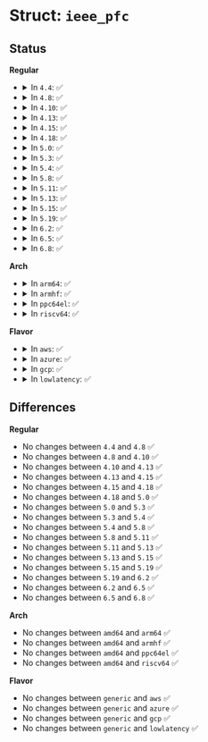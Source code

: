 # Struct: <code>ieee_pfc</code>

## Status
<b>Regular</b>
<ul>
<li>
<details>
<summary>In <code>4.4</code>: ✅</summary>

```c
struct ieee_pfc {
    __u8 pfc_cap;
    __u8 pfc_en;
    __u8 mbc;
    __u16 delay;
    __u64 requests[8];
    __u64 indications[8];
};
```
</details>
</li>
<li>
<details>
<summary>In <code>4.8</code>: ✅</summary>

```c
struct ieee_pfc {
    __u8 pfc_cap;
    __u8 pfc_en;
    __u8 mbc;
    __u16 delay;
    __u64 requests[8];
    __u64 indications[8];
};
```
</details>
</li>
<li>
<details>
<summary>In <code>4.10</code>: ✅</summary>

```c
struct ieee_pfc {
    __u8 pfc_cap;
    __u8 pfc_en;
    __u8 mbc;
    __u16 delay;
    __u64 requests[8];
    __u64 indications[8];
};
```
</details>
</li>
<li>
<details>
<summary>In <code>4.13</code>: ✅</summary>

```c
struct ieee_pfc {
    __u8 pfc_cap;
    __u8 pfc_en;
    __u8 mbc;
    __u16 delay;
    __u64 requests[8];
    __u64 indications[8];
};
```
</details>
</li>
<li>
<details>
<summary>In <code>4.15</code>: ✅</summary>

```c
struct ieee_pfc {
    __u8 pfc_cap;
    __u8 pfc_en;
    __u8 mbc;
    __u16 delay;
    __u64 requests[8];
    __u64 indications[8];
};
```
</details>
</li>
<li>
<details>
<summary>In <code>4.18</code>: ✅</summary>

```c
struct ieee_pfc {
    __u8 pfc_cap;
    __u8 pfc_en;
    __u8 mbc;
    __u16 delay;
    __u64 requests[8];
    __u64 indications[8];
};
```
</details>
</li>
<li>
<details>
<summary>In <code>5.0</code>: ✅</summary>

```c
struct ieee_pfc {
    __u8 pfc_cap;
    __u8 pfc_en;
    __u8 mbc;
    __u16 delay;
    __u64 requests[8];
    __u64 indications[8];
};
```
</details>
</li>
<li>
<details>
<summary>In <code>5.3</code>: ✅</summary>

```c
struct ieee_pfc {
    __u8 pfc_cap;
    __u8 pfc_en;
    __u8 mbc;
    __u16 delay;
    __u64 requests[8];
    __u64 indications[8];
};
```
</details>
</li>
<li>
<details>
<summary>In <code>5.4</code>: ✅</summary>

```c
struct ieee_pfc {
    __u8 pfc_cap;
    __u8 pfc_en;
    __u8 mbc;
    __u16 delay;
    __u64 requests[8];
    __u64 indications[8];
};
```
</details>
</li>
<li>
<details>
<summary>In <code>5.8</code>: ✅</summary>

```c
struct ieee_pfc {
    __u8 pfc_cap;
    __u8 pfc_en;
    __u8 mbc;
    __u16 delay;
    __u64 requests[8];
    __u64 indications[8];
};
```
</details>
</li>
<li>
<details>
<summary>In <code>5.11</code>: ✅</summary>

```c
struct ieee_pfc {
    __u8 pfc_cap;
    __u8 pfc_en;
    __u8 mbc;
    __u16 delay;
    __u64 requests[8];
    __u64 indications[8];
};
```
</details>
</li>
<li>
<details>
<summary>In <code>5.13</code>: ✅</summary>

```c
struct ieee_pfc {
    __u8 pfc_cap;
    __u8 pfc_en;
    __u8 mbc;
    __u16 delay;
    __u64 requests[8];
    __u64 indications[8];
};
```
</details>
</li>
<li>
<details>
<summary>In <code>5.15</code>: ✅</summary>

```c
struct ieee_pfc {
    __u8 pfc_cap;
    __u8 pfc_en;
    __u8 mbc;
    __u16 delay;
    __u64 requests[8];
    __u64 indications[8];
};
```
</details>
</li>
<li>
<details>
<summary>In <code>5.19</code>: ✅</summary>

```c
struct ieee_pfc {
    __u8 pfc_cap;
    __u8 pfc_en;
    __u8 mbc;
    __u16 delay;
    __u64 requests[8];
    __u64 indications[8];
};
```
</details>
</li>
<li>
<details>
<summary>In <code>6.2</code>: ✅</summary>

```c
struct ieee_pfc {
    __u8 pfc_cap;
    __u8 pfc_en;
    __u8 mbc;
    __u16 delay;
    __u64 requests[8];
    __u64 indications[8];
};
```
</details>
</li>
<li>
<details>
<summary>In <code>6.5</code>: ✅</summary>

```c
struct ieee_pfc {
    __u8 pfc_cap;
    __u8 pfc_en;
    __u8 mbc;
    __u16 delay;
    __u64 requests[8];
    __u64 indications[8];
};
```
</details>
</li>
<li>
<details>
<summary>In <code>6.8</code>: ✅</summary>

```c
struct ieee_pfc {
    __u8 pfc_cap;
    __u8 pfc_en;
    __u8 mbc;
    __u16 delay;
    __u64 requests[8];
    __u64 indications[8];
};
```
</details>
</li>
</ul>
<b>Arch</b>
<ul>
<li>
<details>
<summary>In <code>arm64</code>: ✅</summary>

```c
struct ieee_pfc {
    __u8 pfc_cap;
    __u8 pfc_en;
    __u8 mbc;
    __u16 delay;
    __u64 requests[8];
    __u64 indications[8];
};
```
</details>
</li>
<li>
<details>
<summary>In <code>armhf</code>: ✅</summary>

```c
struct ieee_pfc {
    __u8 pfc_cap;
    __u8 pfc_en;
    __u8 mbc;
    __u16 delay;
    __u64 requests[8];
    __u64 indications[8];
};
```
</details>
</li>
<li>
<details>
<summary>In <code>ppc64el</code>: ✅</summary>

```c
struct ieee_pfc {
    __u8 pfc_cap;
    __u8 pfc_en;
    __u8 mbc;
    __u16 delay;
    __u64 requests[8];
    __u64 indications[8];
};
```
</details>
</li>
<li>
<details>
<summary>In <code>riscv64</code>: ✅</summary>

```c
struct ieee_pfc {
    __u8 pfc_cap;
    __u8 pfc_en;
    __u8 mbc;
    __u16 delay;
    __u64 requests[8];
    __u64 indications[8];
};
```
</details>
</li>
</ul>
<b>Flavor</b>
<ul>
<li>
<details>
<summary>In <code>aws</code>: ✅</summary>

```c
struct ieee_pfc {
    __u8 pfc_cap;
    __u8 pfc_en;
    __u8 mbc;
    __u16 delay;
    __u64 requests[8];
    __u64 indications[8];
};
```
</details>
</li>
<li>
<details>
<summary>In <code>azure</code>: ✅</summary>

```c
struct ieee_pfc {
    __u8 pfc_cap;
    __u8 pfc_en;
    __u8 mbc;
    __u16 delay;
    __u64 requests[8];
    __u64 indications[8];
};
```
</details>
</li>
<li>
<details>
<summary>In <code>gcp</code>: ✅</summary>

```c
struct ieee_pfc {
    __u8 pfc_cap;
    __u8 pfc_en;
    __u8 mbc;
    __u16 delay;
    __u64 requests[8];
    __u64 indications[8];
};
```
</details>
</li>
<li>
<details>
<summary>In <code>lowlatency</code>: ✅</summary>

```c
struct ieee_pfc {
    __u8 pfc_cap;
    __u8 pfc_en;
    __u8 mbc;
    __u16 delay;
    __u64 requests[8];
    __u64 indications[8];
};
```
</details>
</li>
</ul>

## Differences
<b>Regular</b>
<ul>
<li>
No changes between <code>4.4</code> and <code>4.8</code> ✅
</li>
<li>
No changes between <code>4.8</code> and <code>4.10</code> ✅
</li>
<li>
No changes between <code>4.10</code> and <code>4.13</code> ✅
</li>
<li>
No changes between <code>4.13</code> and <code>4.15</code> ✅
</li>
<li>
No changes between <code>4.15</code> and <code>4.18</code> ✅
</li>
<li>
No changes between <code>4.18</code> and <code>5.0</code> ✅
</li>
<li>
No changes between <code>5.0</code> and <code>5.3</code> ✅
</li>
<li>
No changes between <code>5.3</code> and <code>5.4</code> ✅
</li>
<li>
No changes between <code>5.4</code> and <code>5.8</code> ✅
</li>
<li>
No changes between <code>5.8</code> and <code>5.11</code> ✅
</li>
<li>
No changes between <code>5.11</code> and <code>5.13</code> ✅
</li>
<li>
No changes between <code>5.13</code> and <code>5.15</code> ✅
</li>
<li>
No changes between <code>5.15</code> and <code>5.19</code> ✅
</li>
<li>
No changes between <code>5.19</code> and <code>6.2</code> ✅
</li>
<li>
No changes between <code>6.2</code> and <code>6.5</code> ✅
</li>
<li>
No changes between <code>6.5</code> and <code>6.8</code> ✅
</li>
</ul>
<b>Arch</b>
<ul>
<li>
No changes between <code>amd64</code> and <code>arm64</code> ✅
</li>
<li>
No changes between <code>amd64</code> and <code>armhf</code> ✅
</li>
<li>
No changes between <code>amd64</code> and <code>ppc64el</code> ✅
</li>
<li>
No changes between <code>amd64</code> and <code>riscv64</code> ✅
</li>
</ul>
<b>Flavor</b>
<ul>
<li>
No changes between <code>generic</code> and <code>aws</code> ✅
</li>
<li>
No changes between <code>generic</code> and <code>azure</code> ✅
</li>
<li>
No changes between <code>generic</code> and <code>gcp</code> ✅
</li>
<li>
No changes between <code>generic</code> and <code>lowlatency</code> ✅
</li>
</ul>
